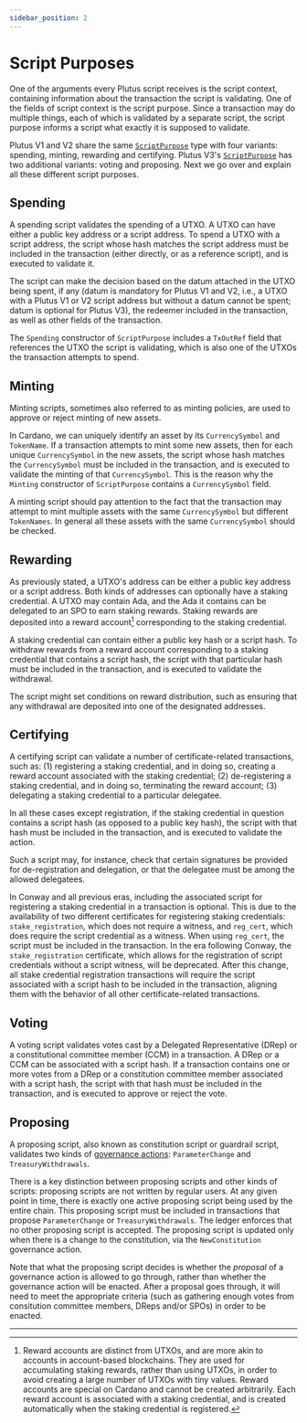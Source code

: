 ```yaml
---
sidebar_position: 2
---
```


# Script Purposes

One of the arguments every Plutus script receives is the script context, containing information about the transaction the script is validating.
One of the fields of script context is the script purpose.
Since a transaction may do multiple things, each of which is validated by a separate  script, the script purpose informs a script what exactly it is supposed to validate.

Plutus V1 and V2 share the same [`ScriptPurpose`](https://plutus.cardano.intersectmbo.org/haddock/master/plutus-ledger-api/PlutusLedgerApi-V1-Contexts.html#t:ScriptPurpose) type with four variants: spending, minting, rewarding and certifying.
Plutus V3's [`ScriptPurpose`](https://plutus.cardano.intersectmbo.org/haddock/master/plutus-ledger-api/PlutusLedgerApi-V3-Contexts.html#t:ScriptPurpose) has two additional variants: voting and proposing.
Next we go over and explain all these different script purposes.

## Spending

A spending script validates the spending of a UTXO.
A UTXO can have either a public key address or a script address.
To spend a UTXO with a script address, the script whose hash matches the script address must be included in the transaction (either directly, or as a reference script), and is executed to validate it.

The script can make the decision based on the datum attached in the UTXO being spent, if any (datum is mandatory for Plutus V1 and V2, i.e., a UTXO with a Plutus V1 or V2 script address but without a datum cannot be spent; datum is optional for Plutus V3), the redeemer included in the transaction, as well as other fields of the transaction.

The `Spending` constructor of `ScriptPurpose` includes a `TxOutRef` field that references the UTXO the script is validating, which is also one of the UTXOs the transaction attempts to spend.

## Minting

Minting scripts, sometimes also referred to as minting policies, are used to approve or reject minting of new assets.

In Cardano, we can uniquely identify an asset by its `CurrencySymbol` and `TokenName`.
If a transaction attempts to mint some new assets, then for each unique `CurrencySymbol` in the new assets, the script whose hash matches the `CurrencySymbol` must be included in the transaction, and is executed to validate the minting of that `CurrencySymbol`.
This is the reason why the `Minting` constructor of `ScriptPurpose` contains a `CurrencySymbol` field.

A minting script should pay attention to the fact that the transaction may attempt to mint multiple assets with the same `CurrencySymbol` but different `TokenNames`.
In general all these assets with the same `CurrencySymbol` should be checked.

## Rewarding

As previously stated, a UTXO's address can be either a public key address or a script address.
Both kinds of addresses can optionally have a staking credential.
A UTXO may contain Ada, and the Ada it contains can be delegated to an SPO to earn staking rewards.
Staking rewards are deposited into a reward account[^1] corresponding to the staking credential.

A staking credential can contain either a public key hash or a script hash.
To withdraw rewards from a reward account corresponding to a staking credential that contains a script hash, the script with that particular hash must be included in the transaction, and is executed to validate the withdrawal.

The script might set conditions on reward distribution, such as ensuring that any withdrawal are deposited into one of the designated addresses.

## Certifying

A certifying script can validate a number of certificate-related transactions, such as: (1) registering a staking credential, and in doing so, creating a reward account associated with the staking credential; (2) de-registering a staking credential, and in doing so, terminating the reward account; (3) delegating a staking credential to a particular delegatee.

In all these cases except registration, if the staking credential in question contains a script hash (as opposed to a public key hash), the script with that hash must be included in the transaction, and is executed to validate the action. 

Such a script may, for instance, check that certain signatures be provided for de-registration and delegation, or that the delegatee must be among the allowed delegatees.

In Conway and all previous eras, including the associated script for registering a staking credential in a transaction is optional. This is due to the availability of two different certificates for registering staking credentials: `stake_registration`, which does not require a witness, and `reg_cert`, which does require the script credential as a witness. When using `reg_cert`, the script must be included in the transaction. In the era following Conway, the `stake_registration` certificate, which allows for the registration of script credentials without a script witness, will be deprecated. After this change, all stake credential registration transactions will require the script associated with a script hash to be included in the transaction, aligning them with the behavior of all other certificate-related transactions.

## Voting

A voting script validates votes cast by a Delegated Representative (DRep) or a constitutional committee member (CCM) in a transaction.
A DRep or a CCM can be associated with a script hash.
If a transaction contains one or more votes from a DRep or a constitution committee member associated with a script hash, the script with that hash must be included in the transaction, and is executed to approve or reject the vote.

## Proposing

A proposing script, also known as constitution script or guardrail script, validates two kinds of [governance actions](https://plutus.cardano.intersectmbo.org/haddock/master/plutus-ledger-api/PlutusLedgerApi-V3-Contexts.html#t:ScriptContext): `ParameterChange` and `TreasuryWithdrawals`.

There is a key distinction between proposing scripts and other kinds of scripts: proposing scripts are not written by regular users.
At any given point in time, there is exactly one active proposing script being used by the entire chain.
This proposing script must be included in transactions that propose `ParameterChange` or `TreasuryWithdrawals`.
The ledger enforces that no other proposing script is accepted.
The proposing script is updated only when there is a change to the constitution, via the `NewConstitution` governance action.

Note that what the proposing script decides is whether the _proposal_ of a governance action is allowed to go through, rather than whether the governance action will be enacted.
After a proposal goes through, it will need to meet the appropriate criteria (such as gathering enough votes from consitution committee members, DReps and/or SPOs) in order to be enacted.

---

[^1]: Reward accounts are distinct from UTXOs, and are more akin to accounts in account-based blockchains.
They are used for accumulating staking rewards, rather than using UTXOs, in order to avoid creating a large number of UTXOs with tiny values.
Reward accounts are special on Cardano and cannot be created arbitrarily.
Each reward account is associated with a staking credential, and is created automatically when the staking credential is registered.
